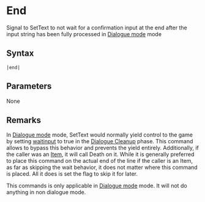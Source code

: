# End

Signal to SetText to not wait for a confirmation input at the end after the input string has been fully processed in [Dialogue mode](../Dialogue%20mode.md) mode

## Syntax

````
|end|
````

## Parameters

None

## Remarks

In [Dialogue mode](../Dialogue%20mode.md) mode, SetText would normally yield control to the game by setting [waitinput](../Notable%20states.md#waitinput) to true in the [Dialogue Cleanup](../Life%20Cycle.md#dialogue-cleanup) phase. This command allows to bypass this behavior and prevents the yield entirely. Additionally, if the caller was an [Item](../../Enums%20and%20IDs/Items.md), it will call Death on it. While it is generally preferred to place this command on the actual end of the line if the caller is an Item, as far as skipping the wait behavior, it does not matter where this command is placed. All it does is set the flag to skip it for later.

This commands is only applicable in [Dialogue mode](../Dialogue%20mode.md) mode. It will not do anything in non dialogue mode.
